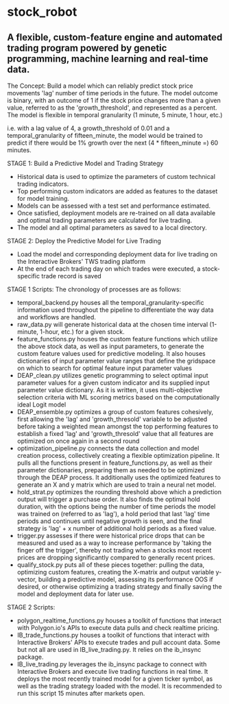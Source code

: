 # stock_robot
## A flexible, custom-feature engine and automated trading program powered by genetic programming, machine learning and real-time data.

The Concept: Build a model which can reliably predict stock price movements 'lag' number of time periods in the future. The model outcome is binary, with an outcome of 1 if the stock price changes more than a given value, referred to as the 'growth_threshold', and represented as a percent. The model is flexible in temporal granularity (1 minute, 5 minute, 1 hour, etc.)

i.e. with a lag value of 4, a growth_threshold of 0.01 and a temporal_granularity of fifteen_minute, the model would be trained to predict if there would be 1% growth over the next (4 * fifteen_minute =) 60 minutes.

STAGE 1: Build a Predictive Model and Trading Strategy
- Historical data is used to optimize the parameters of custom technical trading indicators.
- Top performing custom indicators are added as features to the dataset for model training.
- Models can be assessed with a test set and performance estimated.
- Once satisfied, deployment models are re-trained on all data available and optimal trading parameters are calculated for live trading.
- The model and all optimal parameters as saved to a local directory.

STAGE 2: Deploy the Predictive Model for Live Trading
- Load the model and corresponding deployment data for live trading on the Interactive Brokers' TWS trading platform
- At the end of each trading day on which trades were executed, a stock-specific trade record is saved 

STAGE 1 Scripts:
The chronology of processes are as follows:
- temporal_backend.py houses all the temporal_granularity-specific information used throughout the pipeline to differentiate the way data and workflows are handled.
- raw_data.py will generate historical data at the chosen time interval (1-minute, 1-hour, etc.) for a given stock.
- feature_functions.py houses the custom feature functions which utilize the above stock data, as well as input parameters, to generate the custom feature values used for predictive modeling. It also houses dictionaries of input parameter value ranges that define the gridspace on which to search for optimal feature input parameter values
- DEAP_clean.py utilizes genetic programming to select optimal input parameter values for a given custom indicator and its supplied input parameter value dictionary. As it is written, it uses multi-objective selection criteria with ML scoring metrics based on the computationally ideal Logit model
- DEAP_ensemble.py optimizes a group of custom features cohesively, first allowing the 'lag' and 'growth_thresold' variable to be adjusted before taking a weighted mean amongst the top performing features to establish a fixed 'lag' and 'growth_thresold' value that all features are optimized on once again in a second round
- optimization_pipeline.py connects the data collection and model creation process, collectively creating a flexible optimization pipeline. It pulls all the functions present in feature_functions.py, as well as their parameter dictionaries, preparing them as needed to be optimized through the DEAP process. It additionally uses the optimized features to generate an X and y matrix which are used to train a neural net model. 
- hold_strat.py optimizes the rounding threshold above which a prediction output will trigger a purchase order. It also finds the optimal hold duration, with the options being the number of time periods the model was trained on (referred to as 'lag'), a hold period that last 'lag' time periods and continues until negative growth is seen, and the final strategy is 'lag' + x number of additional hold periods as a fixed value.
- trigger.py assesses if there were historical price drops that can be measured and used as a way to increase performance by 'taking the finger off the trigger', thereby not trading when a stocks most recent prices are dropping significantly compared to generally recent prices.
- qualify_stock.py puts all of these pieces together: pulling the data, optimizing custom features, creating the X-matrix and output variable y-vector, building a predictive model, assessing its performance OOS if desired, or otherwise optimizing a trading strategy and finally saving the model and deployment data for later use.

STAGE 2 Scripts:
- polygon_realtime_functions.py houses a toolkit of functions that interact with Polygon.io's APIs to execute data pulls and check realtime pricing.
- IB_trade_functions.py houses a toolkit of functions that interact with Interactive Brokers' APIs to execute trades and pull account data. Some but not all are used in IB_live_trading.py. It relies on the ib_insync package.
- IB_live_trading.py leverages the ib_insync package to connect with Interactive Brokers and execute live trading functions in real time. It deploys the most recently trained model for a given ticker symbol, as well as the trading strategy loaded with the model. It is recommended to run this script 15 minutes after markets open.


